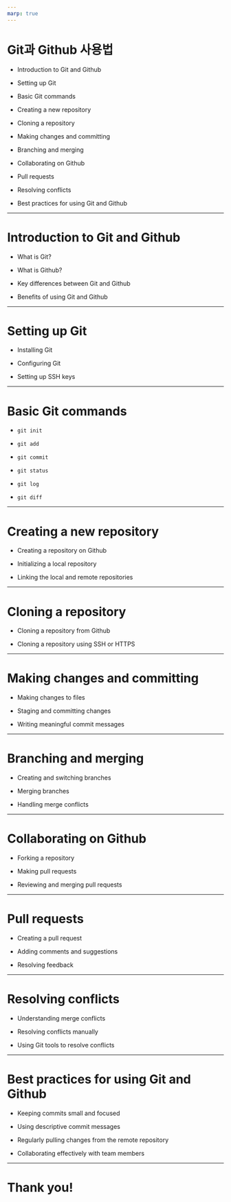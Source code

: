 ```yaml
---
marp: true
---
```



# Git과 Github 사용법

 

- Introduction to Git and Github

- Setting up Git

- Basic Git commands

- Creating a new repository

- Cloning a repository

- Making changes and committing

- Branching and merging

- Collaborating on Github

- Pull requests

- Resolving conflicts

- Best practices for using Git and Github

 

---

 

# Introduction to Git and Github

 

- What is Git?

- What is Github?

- Key differences between Git and Github

- Benefits of using Git and Github

 

<!-- Presenter's script: 

"Hello everyone, in this presentation, we will be discussing the basics of Git and Github. We will start by understanding what Git and Github are and then explore their key features and benefits. Let's get started!" 

-->

 

---

 

# Setting up Git

 

- Installing Git

- Configuring Git

- Setting up SSH keys

 

<!-- Presenter's script: 

"Now that we have a basic understanding of Git and Github, let's move on to setting up Git on our local machine. We will cover the installation process, configuring Git, and setting up SSH keys for secure communication with Github." 

-->

 

---

 

# Basic Git commands

 

- `git init`

- `git add`

- `git commit`

- `git status`

- `git log`

- `git diff`

 

<!-- Presenter's script: 

"With Git installed and configured, it's time to learn some basic Git commands. We will cover commands like `git init` to initialize a new repository, `git add` to stage changes, `git commit` to save changes, `git status` to check the status of the repository, `git log` to view commit history, and `git diff` to see the differences between commits." 

-->

 

---

 

# Creating a new repository

 

- Creating a repository on Github

- Initializing a local repository

- Linking the local and remote repositories

 

<!-- Presenter's script: 

"Now that we know the basic Git commands, let's learn how to create a new repository. We will cover creating a repository on Github, initializing a local repository, and linking the local and remote repositories for seamless collaboration." 

-->

 

---

 

# Cloning a repository

 

- Cloning a repository from Github

- Cloning a repository using SSH or HTTPS

 

<!-- Presenter's script: 

"In this slide, we will learn how to clone an existing repository from Github. We will cover cloning a repository using both SSH and HTTPS protocols, and discuss the advantages of each method." 

-->

 

---

 

# Making changes and committing

 

- Making changes to files

- Staging and committing changes

- Writing meaningful commit messages

 

<!-- Presenter's script: 

"Now that we have a repository set up and cloned, let's explore how to make changes to files and commit those changes. We will cover staging and committing changes, as well as the importance of writing meaningful commit messages." 

-->

 

---

 

# Branching and merging

 

- Creating and switching branches

- Merging branches

- Handling merge conflicts

 

<!-- Presenter's script: 

"Branching and merging are essential concepts in Git. In this slide, we will learn how to create and switch branches, merge branches, and handle merge conflicts that may arise during the merging process." 

-->

 

---

 

# Collaborating on Github

 

- Forking a repository

- Making pull requests

- Reviewing and merging pull requests

 

<!-- Presenter's script: 

"Github provides a platform for collaborative development. In this slide, we will cover forking a repository, making pull requests to contribute changes, and the process of reviewing and merging pull requests." 

-->

 

---

 

# Pull requests

 

- Creating a pull request

- Adding comments and suggestions

- Resolving feedback

 

<!-- Presenter's script: 

"Pull requests are a crucial part of the collaborative workflow on Github. In this slide, we will learn how to create a pull request, add comments and suggestions to the code, and resolve feedback received during the review process." 

-->

 

---

 

# Resolving conflicts

 

- Understanding merge conflicts

- Resolving conflicts manually

- Using Git tools to resolve conflicts

 

<!-- Presenter's script: 

"Merge conflicts can occur when merging branches with conflicting changes. In this slide, we will understand what merge conflicts are, learn how to resolve conflicts manually, and explore Git tools that can help us in the conflict resolution process." 

-->

 

---

 

# Best practices for using Git and Github

 

- Keeping commits small and focused

- Using descriptive commit messages

- Regularly pulling changes from the remote repository

- Collaborating effectively with team members

 

<!-- Presenter's script: 

"To wrap up our presentation, let's discuss some best practices for using Git and Github. We will cover keeping commits small and focused, using descriptive commit messages, regularly pulling changes from the remote repository, and collaborating effectively with team members." 

-->

 

---

 

# Thank you!

 

<!-- Presenter's script: 

"Thank you for attending this presentation on Git and Github usage. We hope you found it informative and gained a better understanding of how to use Git and Github effectively. If you have any questions, feel free to ask." 

-->